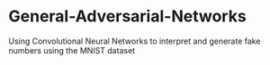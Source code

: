 # General-Adversarial-Networks
Using Convolutional Neural Networks to interpret and generate fake numbers using the MNIST dataset
